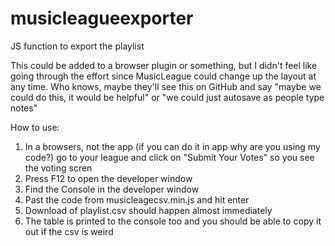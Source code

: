 # musicleagueexporter
JS function to export the playlist

This could be added to a browser plugin or something, but I didn't feel like going through the effort since MusicLeague could change up the layout at any time.  Who knows, maybe they'll see this on GitHub and say "maybe we could do this, it would be helpful" or "we could just autosave as people type notes"

How to use:
1) In a browsers, not the app (if you can do it in app why are you using my code?) go to your league and click on "Submit Your Votes" so you see the voting scren
2) Press F12 to open the developer window
3) Find the Console in the developer window
4) Past the code from musicleagecsv.min.js and hit enter
5) Download of playlist.csv should happen almost immediately
6) The table is printed to the console too and you should be able to copy it out if the csv is weird
